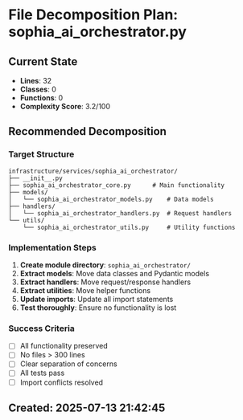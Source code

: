 # File Decomposition Plan: sophia_ai_orchestrator.py

## Current State
- **Lines**: 32
- **Classes**: 0
- **Functions**: 0
- **Complexity Score**: 3.2/100

## Recommended Decomposition

### Target Structure
```
infrastructure/services/sophia_ai_orchestrator/
├── __init__.py
├── sophia_ai_orchestrator_core.py      # Main functionality
├── models/
│   └── sophia_ai_orchestrator_models.py    # Data models
├── handlers/
│   └── sophia_ai_orchestrator_handlers.py  # Request handlers
└── utils/
    └── sophia_ai_orchestrator_utils.py     # Utility functions
```

### Implementation Steps
1. **Create module directory**: `sophia_ai_orchestrator/`
2. **Extract models**: Move data classes and Pydantic models
3. **Extract handlers**: Move request/response handlers
4. **Extract utilities**: Move helper functions
5. **Update imports**: Update all import statements
6. **Test thoroughly**: Ensure no functionality is lost

### Success Criteria
- [ ] All functionality preserved
- [ ] No files > 300 lines
- [ ] Clear separation of concerns
- [ ] All tests pass
- [ ] Import conflicts resolved

## Created: 2025-07-13 21:42:45
